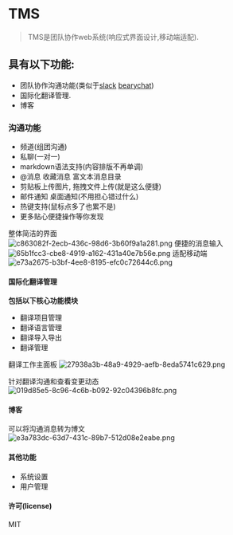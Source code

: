 # TMS
> TMS是团队协作web系统(响应式界面设计,移动端适配).

## 具有以下功能:
- 团队协作沟通功能(类似于[slack](https://slack.com/) [bearychat](https://bearychat.com/))
- 国际化翻译管理.
- 博客

### 沟通功能
- 频道(组团沟通)
- 私聊(一对一)
- markdown语法支持(内容排版不再单调)
- @消息 收藏消息 富文本消息目录
- 剪贴板上传图片, 拖拽文件上传(就是这么便捷)
- 邮件通知 桌面通知(不用担心错过什么)
- 热键支持(鼠标点多了也累不是)
- 更多贴心便捷操作等你发现

整体简洁的界面  
![c863082f-2ecb-436c-98d6-3b60f9a1a281.png](http://xiweicheng.com/upload/img/0/c863082f-2ecb-436c-98d6-3b60f9a1a281.png)
便捷的消息输入  
![65b1fcc3-cbe8-4919-a162-431a40e7b56e.png](http://xiweicheng.com/upload/img/0/65b1fcc3-cbe8-4919-a162-431a40e7b56e.png)
适配移动端  
![e73a2675-b3bf-4ee8-8195-efc0c72644c6.png](http://xiweicheng.com/upload/img/0/e73a2675-b3bf-4ee8-8195-efc0c72644c6.png)

#### 国际化翻译管理
**包括以下核心功能模块**
- 翻译项目管理
- 翻译语言管理
- 翻译导入导出
- 翻译管理

翻译工作主面板
![27938a3b-48a9-4929-aefb-8eda5741c629.png](http://xiweicheng.com/upload/img/0/27938a3b-48a9-4929-aefb-8eda5741c629.png)

针对翻译沟通和查看变更动态
![019d85e5-8c96-4c6b-b092-92c04396b8fc.png](http://xiweicheng.com/upload/img/0/019d85e5-8c96-4c6b-b092-92c04396b8fc.png)

#### 博客
可以将沟通消息转为博文  
![e3a783dc-63d7-431c-89b7-512d08e2eabe.png](http://xiweicheng.com/upload/img/0/e3a783dc-63d7-431c-89b7-512d08e2eabe.png)

#### 其他功能
- 系统设置
- 用户管理

#### 许可(license)
MIT
